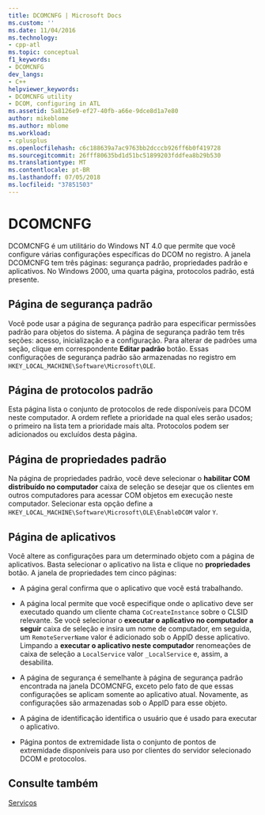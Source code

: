 ```yaml
---
title: DCOMCNFG | Microsoft Docs
ms.custom: ''
ms.date: 11/04/2016
ms.technology:
- cpp-atl
ms.topic: conceptual
f1_keywords:
- DCOMCNFG
dev_langs:
- C++
helpviewer_keywords:
- DCOMCNFG utility
- DCOM, configuring in ATL
ms.assetid: 5a8126e9-ef27-40fb-a66e-9dce8d1a7e80
author: mikeblome
ms.author: mblome
ms.workload:
- cplusplus
ms.openlocfilehash: c6c188639a7ac9763bb2dcccb926ff6b0f419728
ms.sourcegitcommit: 26fff80635bd1d51bc51899203fddfea8b29b530
ms.translationtype: MT
ms.contentlocale: pt-BR
ms.lasthandoff: 07/05/2018
ms.locfileid: "37851503"
---
```

# <a name="dcomcnfg"></a>DCOMCNFG
DCOMCNFG é um utilitário do Windows NT 4.0 que permite que você configure várias configurações específicas do DCOM no registro. A janela DCOMCNFG tem três páginas: segurança padrão, propriedades padrão e aplicativos. No Windows 2000, uma quarta página, protocolos padrão, está presente.  
  
## <a name="default-security-page"></a>Página de segurança padrão  
 Você pode usar a página de segurança padrão para especificar permissões padrão para objetos do sistema. A página de segurança padrão tem três seções: acesso, inicialização e a configuração. Para alterar de padrões uma seção, clique em correspondente **Editar padrão** botão. Essas configurações de segurança padrão são armazenadas no registro em `HKEY_LOCAL_MACHINE\Software\Microsoft\OLE`.  
  
## <a name="default-protocols-page"></a>Página de protocolos padrão  
 Esta página lista o conjunto de protocolos de rede disponíveis para DCOM neste computador. A ordem reflete a prioridade na qual eles serão usados; o primeiro na lista tem a prioridade mais alta. Protocolos podem ser adicionados ou excluídos desta página.  
  
## <a name="default-properties-page"></a>Página de propriedades padrão  
 Na página de propriedades padrão, você deve selecionar o **habilitar COM distribuído no computador** caixa de seleção se desejar que os clientes em outros computadores para acessar COM objetos em execução neste computador. Selecionar esta opção define a `HKEY_LOCAL_MACHINE\Software\Microsoft\OLE\EnableDCOM` valor `Y`.  
  
## <a name="applications-page"></a>Página de aplicativos  
 Você altere as configurações para um determinado objeto com a página de aplicativos. Basta selecionar o aplicativo na lista e clique no **propriedades** botão. A janela de propriedades tem cinco páginas:  
  
-   A página geral confirma que o aplicativo que você está trabalhando.  
  
-   A página local permite que você especifique onde o aplicativo deve ser executado quando um cliente chama `CoCreateInstance` sobre o CLSID relevante. Se você selecionar o **executar o aplicativo no computador a seguir** caixa de seleção e insira um nome de computador, em seguida, um `RemoteServerName` valor é adicionado sob o AppID desse aplicativo. Limpando a **executar o aplicativo neste computador** renomeações de caixa de seleção a `LocalService` valor `_LocalService` e, assim, a desabilita.  
  
-   A página de segurança é semelhante à página de segurança padrão encontrada na janela DCOMCNFG, exceto pelo fato de que essas configurações se aplicam somente ao aplicativo atual. Novamente, as configurações são armazenadas sob o AppID para esse objeto.  
  
-   A página de identificação identifica o usuário que é usado para executar o aplicativo.  
  
-   Página pontos de extremidade lista o conjunto de pontos de extremidade disponíveis para uso por clientes do servidor selecionado DCOM e protocolos.  
  
## <a name="see-also"></a>Consulte também  
 [Serviços](../atl/atl-services.md)

